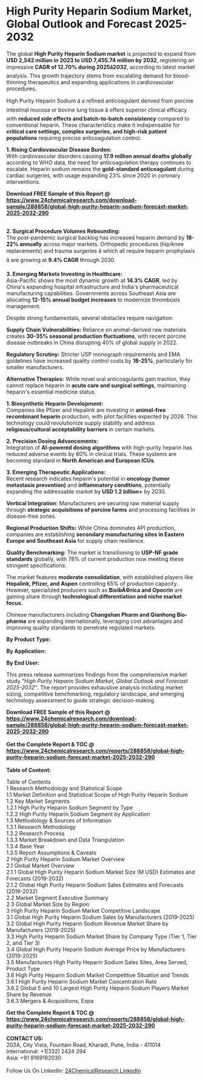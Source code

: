 <h1>High Purity Heparin Sodium Market, Global Outlook and Forecast 2025-2032</h1><p>The global <strong>High Purity Heparin Sodium market</strong> is projected to expand from <strong>USD 2,542 million in 2023 to USD 7,455.74 million by 2032</strong>, registering an impressive <strong>CAGR of 12.70% during 2025â2032</strong>, according to latest market analysis. This growth trajectory stems from escalating demand for blood-thinning therapeutics and expanding applications in cardiovascular procedures.</p><p>High Purity Heparin Sodium â a refined anticoagulant derived from porcine intestinal mucosa or bovine lung tissue â offers superior clinical efficacy with <strong>reduced side effects and batch-to-batch consistency</strong> compared to conventional heparin. These characteristics make it indispensable for <strong>critical care settings, complex surgeries, and high-risk patient populations</strong> requiring precise anticoagulation control.</p><p><strong>1. Rising Cardiovascular Disease Burden:</strong><br>
With cardiovascular disorders causing <strong>17.9 million annual deaths globally</strong> according to WHO data, the need for anticoagulation therapy continues to escalate. Heparin sodium remains the <strong>gold-standard anticoagulant</strong> during cardiac surgeries, with usage expanding 23% since 2020 in coronary interventions.</p><div><b>Download FREE Sample of this Report @ 
            <a href="https://www.24chemicalresearch.com/download-sample/288858/global-high-purity-heparin-sodium-forecast-market-2025-2032-290">
            https://www.24chemicalresearch.com/download-sample/288858/global-high-purity-heparin-sodium-forecast-market-2025-2032-290</a></b></div><br><p><strong>2. Surgical Procedure Volumes Rebounding:</strong><br>
The post-pandemic surgical backlog has increased heparin demand by <strong>18-22% annually</strong> across major markets. Orthopedic procedures (hip/knee replacements) and trauma surgeries â which all require heparin prophylaxis â are growing at <strong>9.4% CAGR</strong> through 2030.</p><p><strong>3. Emerging Markets Investing in Healthcare:</strong><br>
Asia-Pacific shows the most dynamic growth at <strong>14.3% CAGR</strong>, led by China's expanding hospital infrastructure and India's pharmaceutical manufacturing capabilities. Governments across Southeast Asia are allocating <strong>12-15% annual budget increases</strong> to modernize thrombosis management.</p><p>Despite strong fundamentals, several obstacles require navigation:</p><p><strong>Supply Chain Vulnerabilities:</strong> Reliance on animal-derived raw materials creates <strong>30-35% seasonal production fluctuations</strong>, with recent porcine disease outbreaks in China disrupting 40% of global supply in 2022.</p><p><strong>Regulatory Scrutiny:</strong> Stricter USP monograph requirements and EMA guidelines have increased quality control costs by <strong>18-25%</strong>, particularly for smaller manufacturers.</p><p><strong>Alternative Therapies:</strong> While novel oral anticoagulants gain traction, they cannot replace heparin in <strong>acute care and surgical settings</strong>, maintaining heparin's essential medicine status.</p><p><strong>1. Biosynthetic Heparin Development:</strong><br>
Companies like Pfizer and Hepalink are investing in <strong>animal-free recombinant heparin</strong> production, with pilot facilities expected by 2026. This technology could revolutionize supply stability and address <strong>religious/cultural acceptability barriers</strong> in certain markets.</p><p><strong>2. Precision Dosing Advancements:</strong><br>
Integration of <strong>AI-powered dosing algorithms</strong> with high-purity heparin has reduced adverse events by 60% in clinical trials. These systems are becoming standard in <strong>North American and European ICUs</strong>.</p><p><strong>3. Emerging Therapeutic Applications:</strong><br>
Recent research indicates heparin's potential in <strong>oncology (tumor metastasis prevention)</strong> and <strong>inflammatory conditions</strong>, potentially expanding the addressable market by <strong>USD 1.2 billion+</strong> by 2030.</p><p><strong>Vertical Integration:</strong> Manufacturers are securing raw material supply through <strong>strategic acquisitions of porcine farms</strong> and processing facilities in disease-free zones.</p><p><strong>Regional Production Shifts:</strong> While China dominates API production, companies are establishing <strong>secondary manufacturing sites in Eastern Europe and Southeast Asia</strong> for supply chain resilience.</p><p><strong>Quality Benchmarking:</strong> The market is transitioning to <strong>USP-NF grade standards</strong> globally, with 78% of current production now meeting these stringent specifications.</p><p>The market features <strong>moderate consolidation</strong>, with established players like <strong>Hepalink, Pfizer, and Aspen</strong> controlling 65% of production capacity. However, specialized producers such as <strong>BioibÃ©rica and Opocrin</strong> are gaining share through <strong>technological differentiation and niche market focus</strong>.</p><p>Chinese manufacturers including <strong>Changshan Pharm and Qianhong Bio-pharma</strong> are expanding internationally, leveraging cost advantages and improving quality standards to penetrate regulated markets.</p><p><strong>By Product Type:</strong></p><p><strong>By Application:</strong></p><p><strong>By End User:</strong></p><p>This press release summarizes findings from the comprehensive market study <em>"High Purity Heparin Sodium Market, Global Outlook and Forecast 2025-2032"</em>. The report provides exhaustive analysis including market sizing, competitive benchmarking, regulatory landscape, and emerging technology assessment to guide strategic decision-making.</p><div><b>Download FREE Sample of this Report @ 
            <a href="https://www.24chemicalresearch.com/download-sample/288858/global-high-purity-heparin-sodium-forecast-market-2025-2032-290">
            https://www.24chemicalresearch.com/download-sample/288858/global-high-purity-heparin-sodium-forecast-market-2025-2032-290</a></b></div><br><div><b>Get the Complete Report & TOC @ 
            <a href="https://www.24chemicalresearch.com/reports/288858/global-high-purity-heparin-sodium-forecast-market-2025-2032-290">
            https://www.24chemicalresearch.com/reports/288858/global-high-purity-heparin-sodium-forecast-market-2025-2032-290</a></b></div><br>
            <b>Table of Content:</b><p>Table of Contents<br />
1 Research Methodology and Statistical Scope<br />
1.1 Market Definition and Statistical Scope of High Purity Heparin Sodium<br />
1.2 Key Market Segments<br />
1.2.1 High Purity Heparin Sodium Segment by Type<br />
1.2.2 High Purity Heparin Sodium Segment by Application<br />
1.3 Methodology & Sources of Information<br />
1.3.1 Research Methodology<br />
1.3.2 Research Process<br />
1.3.3 Market Breakdown and Data Triangulation<br />
1.3.4 Base Year<br />
1.3.5 Report Assumptions & Caveats<br />
2 High Purity Heparin Sodium Market Overview<br />
2.1 Global Market Overview<br />
2.1.1 Global High Purity Heparin Sodium Market Size (M USD) Estimates and Forecasts (2019-2032)<br />
2.1.2 Global High Purity Heparin Sodium Sales Estimates and Forecasts (2019-2032)<br />
2.2 Market Segment Executive Summary<br />
2.3 Global Market Size by Region<br />
3 High Purity Heparin Sodium Market Competitive Landscape<br />
3.1 Global High Purity Heparin Sodium Sales by Manufacturers (2019-2025)<br />
3.2 Global High Purity Heparin Sodium Revenue Market Share by Manufacturers (2019-2025)<br />
3.3 High Purity Heparin Sodium Market Share by Company Type (Tier 1, Tier 2, and Tier 3)<br />
3.4 Global High Purity Heparin Sodium Average Price by Manufacturers (2019-2025)<br />
3.5 Manufacturers High Purity Heparin Sodium Sales Sites, Area Served, Product Type<br />
3.6 High Purity Heparin Sodium Market Competitive Situation and Trends<br />
3.6.1 High Purity Heparin Sodium Market Concentration Rate<br />
3.6.2 Global 5 and 10 Largest High Purity Heparin Sodium Players Market Share by Revenue<br />
3.6.3 Mergers & Acquisitions, Expa</p><div><b>Get the Complete Report & TOC @ 
            <a href="https://www.24chemicalresearch.com/reports/288858/global-high-purity-heparin-sodium-forecast-market-2025-2032-290">
            https://www.24chemicalresearch.com/reports/288858/global-high-purity-heparin-sodium-forecast-market-2025-2032-290</a></b></div><br><b>CONTACT US:</b><br>
            203A, City Vista, Fountain Road, Kharadi, Pune, India - 411014<br>
            International: +1(332) 2424 294<br>
            Asia: +91 9169162030 <br><br>
            Follow Us On LinkedIn: <a href="https://www.linkedin.com/company/24chemicalresearch/">24ChemicalResearch LinkedIn</a>